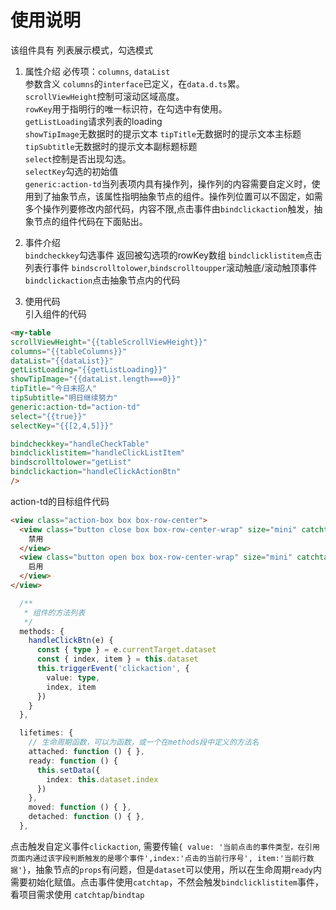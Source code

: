 # 使用说明

该组件具有 列表展示模式，勾选模式

1. 属性介绍
必传项：`columns`, `dataList`  
参数含义
`columns`的`interface`已定义，在`data.d.ts`累。  
`scrollViewHeight`控制可滚动区域高度。  
`rowKey`用于指明行的唯一标识符，在勾选中有使用。  
`getListLoading`请求列表的loading  
`showTipImage`无数据时的提示文本
`tipTitle`无数据时的提示文本主标题  
`tipSubtitle`无数据时的提示文本副标题标题  
`select`控制是否出现勾选。  
`selectKey`勾选的初始值  
`generic:action-td`当列表项内具有操作列，操作列的内容需要自定义时，使用到了抽象节点，该属性指明抽象节点的组件。操作列位置可以不固定，如需多个操作列要修改内部代码，内容不限,点击事件由`bindclickaction`触发，抽象节点的组件代码在下面贴出。  
2. 事件介绍  
`bindcheckkey`勾选事件 返回被勾选项的rowKey数组
`bindclicklistitem`点击列表行事件 
`bindscrolltolower`,`bindscrolltoupper`滚动触底/滚动触顶事件
`bindclickaction`点击抽象节点内的代码

3. 使用代码  
引入组件的代码  
```html
<my-table 
scrollViewHeight="{{tableScrollViewHeight}}" 
columns="{{tableColumns}}" 
dataList="{{dataList}}" 
getListLoading="{{getListLoading}}" 
showTipImage="{{dataList.length===0}}" 
tipTitle="今日未招人" 
tipSubtitle="明日继续努力" 
generic:action-td="action-td" 
select="{{true}}" 
selectKey="{{[2,4,5]}}" 

bindcheckkey="handleCheckTable" 
bindclicklistitem="handleClickListItem" 
bindscrolltolower="getList" 
bindclickaction="handleClickActionBtn" 
/>
```   
action-td的目标组件代码
```html
<view class="action-box box box-row-center">
  <view class="button close box box-row-center-wrap" size="mini" catchtap="handleClickBtn" data-type="close" wx:if="{{index%2===0}}">
    禁用
  </view>
  <view class="button open box box-row-center-wrap" size="mini" catchtap="handleClickBtn" data-type="open" wx:else>
    启用
  </view>
</view>
```
```typescript
  /**
   * 组件的方法列表
   */
  methods: {
    handleClickBtn(e) {
      const { type } = e.currentTarget.dataset
      const { index, item } = this.dataset
      this.triggerEvent('clickaction', {
        value: type,
        index, item
      })
    }
  },

  lifetimes: {
    // 生命周期函数，可以为函数，或一个在methods段中定义的方法名
    attached: function () { },
    ready: function () {
      this.setData({
        index: this.dataset.index
      })
    },
    moved: function () { },
    detached: function () { },
  },
```
点击触发自定义事件`clickaction`, 需要传输`{ value: '当前点击的事件类型，在引用页面内通过该字段判断触发的是哪个事件',index:'点击的当前行序号', item:'当前行数据'}`，抽象节点的`props`有问题，但是`dataset`可以使用，所以在生命周期`ready`内需要初始化赋值。点击事件使用`catchtap`，不然会触发`bindclicklistitem`事件，看项目需求使用
`catchtap`/`bindtap`


